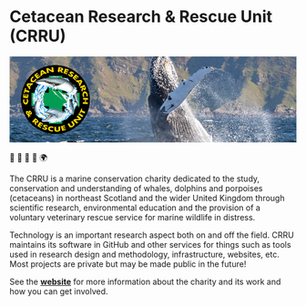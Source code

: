 # Cetacean Research & Rescue Unit (CRRU)

![banner](https://github.com/CRRU-UK/.github/raw/main/profile/banner-image.jpg?v1)

🐬 🐳 🐋 🦭 🌍

The CRRU is a marine conservation charity dedicated to the study, conservation and understanding of whales, dolphins and porpoises (cetaceans) in northeast Scotland and the wider United Kingdom through scientific research, environmental education and the provision of a voluntary veterinary rescue service for marine wildlife in distress.

Technology is an important research aspect both on and off the field. CRRU maintains its software in GitHub and other services for things such as tools used in research design and methodology, infrastructure, websites, etc. Most projects are private but may be made public in the future!

See the [**website**](https://crru.org.uk) for more information about the charity and its work and how you can get involved.
